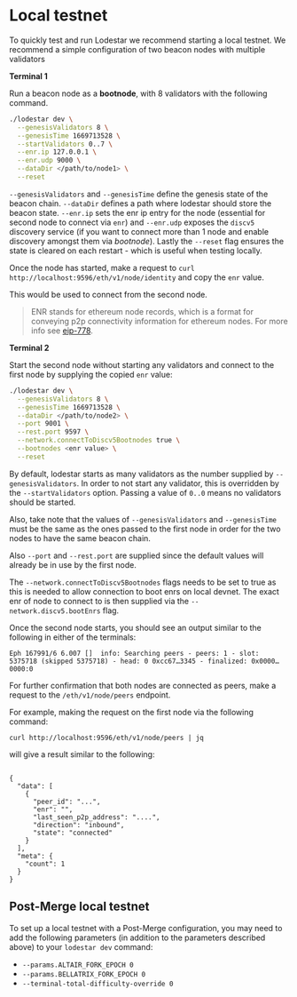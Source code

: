 # Local testnet

To quickly test and run Lodestar we recommend starting a local testnet. We recommend a simple configuration of two beacon nodes with multiple validators

**Terminal 1**

Run a beacon node as a **bootnode**, with 8 validators with the following command.

```bash
./lodestar dev \
  --genesisValidators 8 \
  --genesisTime 1669713528 \
  --startValidators 0..7 \
  --enr.ip 127.0.0.1 \
  --enr.udp 9000 \
  --dataDir </path/to/node1> \
  --reset
```

`--genesisValidators` and `--genesisTime` define the genesis state of the beacon chain. `--dataDir` defines a path where
lodestar should store the beacon state.
`--enr.ip` sets the enr ip entry for the node (essential for second node to connect via `enr`) and `--enr.udp` exposes the `discv5` discovery service (if you want to connect more than 1 node and enable discovery amongst them via *bootnode*).
Lastly the `--reset` flag ensures the state is cleared on each restart - which is useful when testing locally.

Once the node has started, make a request to `curl http://localhost:9596/eth/v1/node/identity` and copy the `enr` value.

This would be used to connect from the second node.

> ENR stands for ethereum node records, which is a format for conveying p2p connectivity information for ethereum nodes.
> For more info see [eip-778](https://eips.ethereum.org/EIPS/eip-778).

**Terminal 2**

Start the second node without starting any validators and connect to the first node by supplying the copied `enr` value:

```bash
./lodestar dev \
  --genesisValidators 8 \
  --genesisTime 1669713528 \
  --dataDir </path/to/node2> \
  --port 9001 \
  --rest.port 9597 \
  --network.connectToDiscv5Bootnodes true \
  --bootnodes <enr value> \
  --reset
```

By default, lodestar starts as many validators as the number supplied by `--genesisValidators`. In order to not start any validator, this is overridden by
the `--startValidators` option. Passing a value of `0..0` means no validators should be started.

Also, take note that the values of `--genesisValidators` and `--genesisTime` must be the same as the ones passed to the first node in order for the two nodes
to have the same beacon chain.

Also `--port` and `--rest.port` are supplied since the default values will already be in use by the first node.

The `--network.connectToDiscv5Bootnodes` flags needs to be set to true as this is needed to allow connection to boot enrs on local devnet.
The exact enr of node to connect to is then supplied via the `--network.discv5.bootEnrs` flag.

Once the second node starts, you should see an output similar to the following in either of the terminals:

```
Eph 167991/6 6.007 []  info: Searching peers - peers: 1 - slot: 5375718 (skipped 5375718) - head: 0 0xcc67…3345 - finalized: 0x0000…0000:0
```

For further confirmation that both nodes are connected as peers, make a request to the `/eth/v1/node/peers` endpoint.

For example, making the request on the first node via the following command:

`curl http://localhost:9596/eth/v1/node/peers | jq`

will give a result similar to the following:

```

{
  "data": [
    {
      "peer_id": "...",
      "enr": "",
      "last_seen_p2p_address": "....",
      "direction": "inbound",
      "state": "connected"
    }
  ],
  "meta": {
    "count": 1
  }
}
```

## Post-Merge local testnet

To set up a local testnet with a Post-Merge configuration, you may need to add the following parameters (in addition to the parameters described above) to your `lodestar dev` command:

- `--params.ALTAIR_FORK_EPOCH 0`
- `--params.BELLATRIX_FORK_EPOCH 0`
- `--terminal-total-difficulty-override 0`
